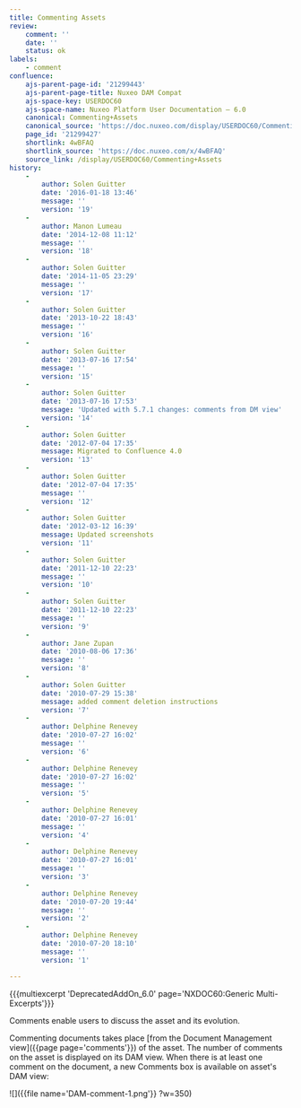 ```yaml
---
title: Commenting Assets
review:
    comment: ''
    date: ''
    status: ok
labels:
    - comment
confluence:
    ajs-parent-page-id: '21299443'
    ajs-parent-page-title: Nuxeo DAM Compat
    ajs-space-key: USERDOC60
    ajs-space-name: Nuxeo Platform User Documentation — 6.0
    canonical: Commenting+Assets
    canonical_source: 'https://doc.nuxeo.com/display/USERDOC60/Commenting+Assets'
    page_id: '21299427'
    shortlink: 4wBFAQ
    shortlink_source: 'https://doc.nuxeo.com/x/4wBFAQ'
    source_link: /display/USERDOC60/Commenting+Assets
history:
    - 
        author: Solen Guitter
        date: '2016-01-18 13:46'
        message: ''
        version: '19'
    - 
        author: Manon Lumeau
        date: '2014-12-08 11:12'
        message: ''
        version: '18'
    - 
        author: Solen Guitter
        date: '2014-11-05 23:29'
        message: ''
        version: '17'
    - 
        author: Solen Guitter
        date: '2013-10-22 18:43'
        message: ''
        version: '16'
    - 
        author: Solen Guitter
        date: '2013-07-16 17:54'
        message: ''
        version: '15'
    - 
        author: Solen Guitter
        date: '2013-07-16 17:53'
        message: 'Updated with 5.7.1 changes: comments from DM view'
        version: '14'
    - 
        author: Solen Guitter
        date: '2012-07-04 17:35'
        message: Migrated to Confluence 4.0
        version: '13'
    - 
        author: Solen Guitter
        date: '2012-07-04 17:35'
        message: ''
        version: '12'
    - 
        author: Solen Guitter
        date: '2012-03-12 16:39'
        message: Updated screenshots
        version: '11'
    - 
        author: Solen Guitter
        date: '2011-12-10 22:23'
        message: ''
        version: '10'
    - 
        author: Solen Guitter
        date: '2011-12-10 22:23'
        message: ''
        version: '9'
    - 
        author: Jane Zupan
        date: '2010-08-06 17:36'
        message: ''
        version: '8'
    - 
        author: Solen Guitter
        date: '2010-07-29 15:38'
        message: added comment deletion instructions
        version: '7'
    - 
        author: Delphine Renevey
        date: '2010-07-27 16:02'
        message: ''
        version: '6'
    - 
        author: Delphine Renevey
        date: '2010-07-27 16:02'
        message: ''
        version: '5'
    - 
        author: Delphine Renevey
        date: '2010-07-27 16:01'
        message: ''
        version: '4'
    - 
        author: Delphine Renevey
        date: '2010-07-27 16:01'
        message: ''
        version: '3'
    - 
        author: Delphine Renevey
        date: '2010-07-20 19:44'
        message: ''
        version: '2'
    - 
        author: Delphine Renevey
        date: '2010-07-20 18:10'
        message: ''
        version: '1'

---
```

{{{multiexcerpt 'DeprecatedAddOn_6.0' page='NXDOC60:Generic Multi-Excerpts'}}}

Comments enable users to discuss the asset and its evolution.

Commenting documents takes place [from the Document Management view]({{page page='comments'}}) of the asset. The number of comments on the asset is displayed on its DAM view. When there is at least one comment on the document, a new Comments box is available on asset's DAM view:

![]({{file name='DAM-comment-1.png'}} ?w=350)